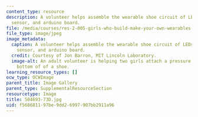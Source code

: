 ```yaml
---
content_type: resource
description: A volunteer helps assemble the wearable shoe circuit of LEDs, pressure
  sensor, and arduino board.
file: /media/courses/res-2-005-girls-who-build-make-your-own-wearables-workshop-spring-2015/f568681197be9dd26997907bb2911a96_504693-73D.jpg
file_type: image/jpeg
image_metadata:
  caption: A volunteer helps assemble the wearable shoe circuit of LEDs, pressure
    sensor, and arduino board.
  credit: Courtesy of Jon Barron, MIT Lincoln Laboratory.
  image-alt: An adult volunteer is helping two girls attach a pressure sensor to the
    bottom of of a shoe.
learning_resource_types: []
ocw_type: OCWImage
parent_title: Image Gallery
parent_type: SupplementalResourceSection
resourcetype: Image
title: 504693-73D.jpg
uid: f5686811-97be-9dd2-6997-907bb2911a96
---
```

